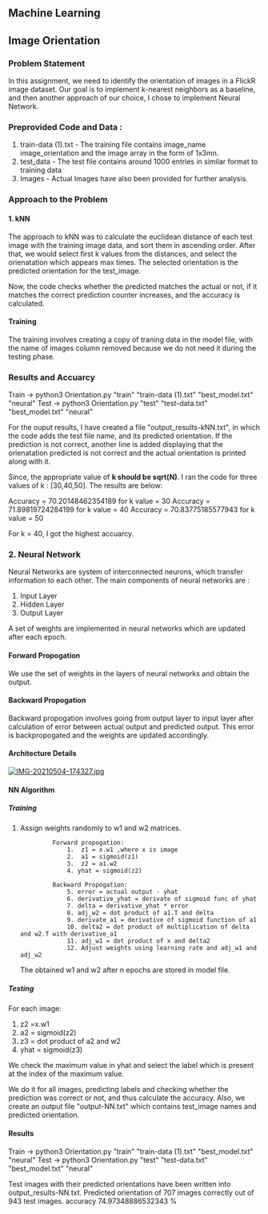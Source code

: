 ## Machine Learning

## Image Orientation

### Problem Statement

In this assignment, we need to identify the orientation of images in a FlickR image dataset. Our goal is to implement k-nearest neighbors as a baseline, and then another approach of our choice, I chose to implement Neural Network.

### Preprovided Code and Data :

1. train-data (1).txt - The training file contains image_name image_orientation and the image array in the form of 1x3mn.
2. test_data - The test file contains around 1000 entries in similar format to training data
3. Images - Actual Images have also been provided for further analysis.

### Approach to the Problem

#### 1. kNN

The approach to kNN was to calculate the euclidean distance of each test image with the training image data, and sort them in ascending order. After that, we would select first k values from the distances, and select the orienatation which appears max times.
The selected orientation is the predicted orientation for the test_image.

Now, the code checks whether the predicted matches the actual or not, if it matches the correct prediction counter increases, and the accuracy is calculated.

#### Training

The training involves creating a copy of traning data in the model file, with the name of images column removed because we do not need it during the testing phase.

### Results and Accuarcy

Train -> python3 Orientation.py "train" "train-data (1).txt" "best_model.txt" "neural"
Test ->  python3 Orientation.py "test" "test-data.txt" "best_model.txt" "neural"

For the ouput results, I have created a file "output_results-kNN.txt", in which the code adds the test file name, and its predicted orientation. If the prediction is not correct, another line is added displaying that the orienatation predicted is not correct and the actual orientation is printed along with it.

Since, the appropriate value of **k should be sqrt(N)**. I ran the code for three values of k : [30,40,50]. The results are below:

Accuracy =  70.20148462354189 for k value = 30
Accuracy =  71.89819724284199 for k value = 40
Accuracy =  70.83775185577943 for k value = 50

For k = 40, I got the highest accuarcy.


### 2. Neural Network

Neural Networks are system of interconnected neurons, which transfer information to each other. The main components of neural networks are :
1. Input Layer
2. Hidden Layer
3. Output Layer

A set of weights are implemented in neural networks which are updated after each epoch. 

#### Forward Propogation

We use the set of weights in the layers of neural networks and obtain the output.

#### Backward Propogation

Backward propogation involves going from output layer to input layer after calculation of error between actual output and predicted output. This error is backpropogated and the weights are updated accordingly.

#### Architecture Details

[![IMG-20210504-174327.jpg](https://i.postimg.cc/sxP5gzWL/IMG-20210504-174327.jpg)](https://postimg.cc/H8xr6fB0)

#### NN Algorithm

##### Training
1. Assign weights randomly to w1 and w2 matrices.

				Forward propogation:
					1.  z1 = x.w1 ,where x is image
					2.  a1 = sigmoid(z1)
					3.  z2 = a1.w2
					4. yhat = sigmoid(z2)

				Backward Propogation:
					5. error = actual output - yhat
					6. derivative_yhat = derivate of sigmoid func of yhat
					7. delta = derivative_yhat * error
					8. adj_w2 = dot product of a1.T and delta
					9. derivate_a1 = derivative of sigmoid function of a1
					10. delta2 = dot product of multiplication of delta and w2.T with derivative_a1 
					11. adj_w1 = dot product of x and delta2
					12. Adjust weights using learning rate and adj_w1 and adj_w2
	
	
	The obtained w1 and w2 after n epochs are stored in model file.

##### Testing

For each image:
1.  z2 =x.w1
2.  a2 = sigmoid(z2)
3.  z3 = dot product of a2 and w2
4.  yhat = sigmoid(z3) 

We check the maximum value in yhat and select the label which is present at the index of the maximum value.

We do it for all images, predicting labels and checking whether the prediction was correct or not, and thus calculate the accuracy. Also, we create an output file 
"output-NN.txt" which contains test_image names and predicted orientation.

#### Results 

Train -> python3 Orientation.py "train" "train-data (1).txt" "best_model.txt" "neural"
Test ->  python3 Orientation.py "test" "test-data.txt" "best_model.txt" "neural"


Test images with their predicted orientations have been written into 
output_results-NN.txt.
Predicted orientation of 707 images correctly out of 943 test images.
accuracy 74.97348886532343 %





